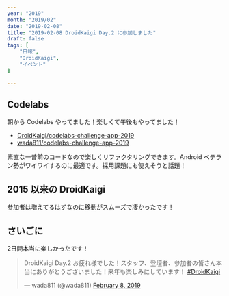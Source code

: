 ```yaml
---
year: "2019"
month: "2019/02"
date: "2019-02-08"
title: "2019-02-08 DroidKaigi Day.2 に参加しました"
draft: false
tags: [
    "日報",
    "DroidKaigi",
    "イベント"
]

---
```


## Codelabs

朝から Codelabs やってました！楽しくて午後もやってました！

- [DroidKaigi/codelabs-challenge-app-2019](https://github.com/DroidKaigi/codelabs-challenge-app-2019)
- [wada811/codelabs-challenge-app-2019](https://github.com/wada811/codelabs-challenge-app-2019)

素直な一昔前のコードなので楽しくリファクタリングできます。Android ベテラン勢がワイワイするのに最適です。採用課題にも使えそうと話題！

## 2015 以来の DroidKaigi 

参加者は増えてるはずなのに移動がスムーズで凄かったです！

## さいごに

2日間本当に楽しかったです！

<blockquote class="twitter-tweet"><p lang="ja" dir="ltr">DroidKaigi Day.2 お疲れ様でした！スタッフ、登壇者、参加者の皆さん本当にありがとうございました！来年も楽しみにしています！ <a href="https://twitter.com/hashtag/DroidKaigi?src=hash&amp;ref_src=twsrc%5Etfw">#DroidKaigi</a></p>&mdash; wada811 (@wada811) <a href="https://twitter.com/wada811/status/1093814073907601409?ref_src=twsrc%5Etfw">February 8, 2019</a></blockquote> <script async src="https://platform.twitter.com/widgets.js" charset="utf-8"></script>
